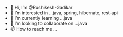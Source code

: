 - 👋 Hi, I’m @Rushikesh-Gadikar
- 👀 I’m interested in ...java, spring, hibernate, rest-api
- 🌱 I’m currently learning ...java
- 💞️ I’m looking to collaborate on ...java
- 📫 How to reach me ...

<!---
Rushikesh-Gadikar/Rushikesh-Gadikar is a ✨ special ✨ repository because its `README.md` (this file) appears on your GitHub profile.
You can click the Preview link to take a look at your changes.
--->
